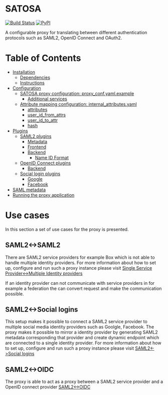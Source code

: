 # SATOSA
[![Build Status](https://travis-ci.org/its-dirg/SATOSA.svg?branch=travis)](https://travis-ci.org/its-dirg/SATOSA)
[![PyPI](https://img.shields.io/pypi/v/SATOSA.svg)](https://pypi.python.org/pypi/SATOSA)

A configurable proxy for translating between different authentication protocols such as SAML2, 
OpenID Connect and OAuth2.

# Table of Contents

- [Installation](doc/README.md#installation)
    - [Dependencies](doc/README.md#dependencies)
    - [Instructions](doc/README.md#install_instructions)
- [Configuration](doc/README.md#configuration)
    - [SATOSA proxy configuration: proxy_conf.yaml.example](doc/README.md#proxy_conf)
        - [Additional services](doc/README.md#additional_service)
    - [Attribute mapping configuration: internal_attributes.yaml](doc/README.md#attr_map)
        - [attributes](doc/README.md#attributes)
        - [user_id_from_attrs](doc/README.md#user_id_from_attrs)
        - [user_id_to_attr](doc/README.md#user_id_to_attr)
        - [hash](doc/README.md#hash)
- [Plugins](doc/README.md#plugins)
    - [SAML2 plugins](doc/README.md#saml_plugin)
        - [Metadata](doc/README.md#metadata)
        - [Frontend](doc/README.md#frontend)
        - [Backend](doc/README.md#backend)
            - [Name ID Format](doc/README.md#name_id)
    - [OpenID Connect plugins](doc/README.md#openid_plugin)
        - [Backend](doc/README.md#backend)
    - [Social login plugins](doc/README.md#social_plugins)
        - [Google](doc/README.md#google)
        - [Facebook](doc/README.md#facebook)
- [SAML metadata](doc/README.md#saml_metadata)
- [Running the proxy application](doc/README.md#run)


# Use cases
In this section a set of use cases for the proxy is presented. 

## SAML2<->SAML2
There are SAML2 service providers for example Box which is not able to handle multiple identity 
providers. For more information about how to set up, configure and run such a proxy instance 
please visit [Single Service Provider<->Multiple Identity providers](doc/one-to-many.md)

If an identity provider can not communicate with service providers in for example a federation the 
can convert request and make the communication possible.

## SAML2<->Social logins
This setup makes it possible to connect a SAML2 service provider to multiple social media identity 
providers such as Goolgle, Facebook. The proxy makes it possible to mirror a identity provider by 
generating SAML2 metadata corresponding that provider and create dynamic endpoint which 
are connected to a single identity provider.
For more information about how to set up, configure and run such a proxy instance please visit 
[SAML2<->Social logins](doc/SAML2-to-Social_logins.md)

## SAML2<->OIDC
The proxy is able to act as a proxy between a SAML2 service provider and a OpenID connect provider 
[SAML2<->OIDC](doc/saml2-to-oidc.md)
